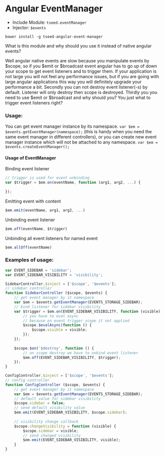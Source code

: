 # Angular EventManager

* Include Module: `tseed.eventManager`
* Injector: `$events`

`bower install -g tseed-angular-event-manager`

What is this module and why should you use it instead of native angular events?

Well angular native events are slow because you manipulate events by $scope, so if you $emit or $broadcast event
angular has to go up of down your scope to get event listeners and to trigger them. If your application is not
large you will not feel any performance issues, but if you are going with large angular applications this way you
will definitely upgrade your performance a bit.
Secondly you can not destroy event listener(-s) by default. Listener will only destroy then scope is destroyed.
Thirdly you you need to use $emit or $broadcast and why should you? You just what to trigger event listeners right?

### Usage:

You can get event manager instance by its namespace.
`var $em = $events.getEventManager(namespace);` (this is handy when you need the same event manager in different controllers),
or you can create new event manager instance which will not be attached to any namespace. `var $em = $events.createEventManager();`

#### Usage of EventManager

Binding event listener

```javascript
// trigger is used for event unbinding
var $trigger = $em.on(eventName, function (arg1, arg2, ...) {
	
});
```

Emitting event with content

```javascript
$em.emit(eventName, arg1, arg2, ...)
```

Unbinding event listener

```javascript
$em.off(eventName, $trigger)
```

Unbinding all event listeners for named event

```javascript
$em.allOff(eventName)
```


### Examples of usage:

```javascript
var EVENT_SIDEBAR = 'sidebar';
var EVENT_SIDEBAR_VISIBILITY = 'visibility';

SidebarController.$inject = ['$scope', '$events'];
// sidebar controller
function SidebarController ($scope, $events) {
	// get event manager by it namespace
	var $em = $events.getEventManager(EVENTS_STORAGE_SIDEBAR);
	// bind listener for sidebar visibility
	var $trigger = $em.on(EVENT_SIDEBAR_VISIBILITY, function (visible) {
		// you have to eval async 
		// because on event trigger scope it not applied
		$scope.$evalAsync(function () {
			$scope.visible = visible;
		});
	});
	
	$scope.$on('$destroy', function () {
		// on scope destroy we have to unbind event listener
		$em.off(EVENT_SIDEBAR_VISIBILITY, $trigger);
	});
}

ConfigController.$inject = ['$scope', '$events'];
// config controller
function ConfigController ($scope, $events) {
	// get event manager by it namespace
	var $em = $events.getEventManager(EVENTS_STORAGE_SIDEBAR);
	// default value for sidebar visibility
	$scope.sidebar = false;
	// send default visibility value
	$em.emit(EVENT_SIDEBAR_VISIBILITY, $scope.sidebar);
	
	// visibility change callback
	$scope.changeVisibility = function (visible) {
		$scope.sidebar = visible;
		// send changed visibility
		$em.emit(EVENT_SIDEBAR_VISIBILITY, visible);
	}
}

```